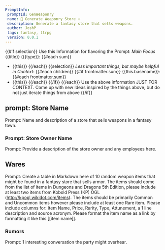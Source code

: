 ```yaml
---
PromptInfo:
 promptId: GenWeaponry
 name: 🎲 Generate Weaponry Store ⚔️
 description: Generate a fantasy store that sells weapons. 
 author: JoshP
 tags: fantasy, ttrpg
 version: 0.0.1
---
```


{{#if selection}}
Use this Information for flavoring the Prompt:
*Main Focus*
{{title}} ({{type}}:
{{#each sum}}
- {{this}}
{{/each}}
{{selection}}
*Less important things, but maybe helpful in Context*:
{{#each children}}
{{#if frontmatter.sum}}
{{this.basename}}:
{{#each frontmatter.sum}}
- {{this}}
{{/each}}
{{/if}}
{{/each}}
Use the above information JUST FOR CONTEXT. Come up with new Ideas inspired by the things above, but do not just iterate things from above
{{/if}}
## prompt: Store Name
Prompt: Name and description of a store that sells weapons in a fantasy town. 

### Prompt: Store Owner Name 
Prompt: Provide a description of the store owner and any employees here. 

## Wares
Prompt: Create a table in Markdown here of 10 random weapon items that might be found in a fantasy store that sells armor. The items should come from the list of items in Dungeons and Dragons 5th Edition, please include at least two items from Kobold Press (KP) OGL (http://kpogl.wikidot.com/items). The items should be primarily Common and Uncommon items however please include at least one Rare item. Please include columns for: Item Name, Price, Rarity, Type, Attunement, a 1 line description and source acronym. Please format the item name as a link by formatting it like this [[item name]].  

### Rumors
Prompt: 1 interesting conversation the party might overhear. 